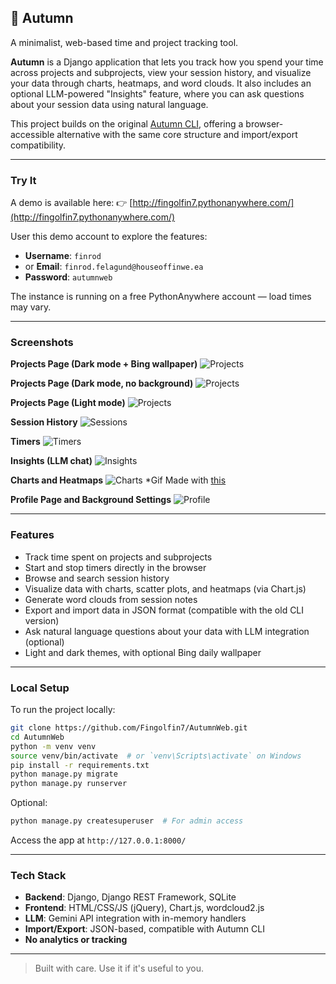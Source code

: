 ## 🍁 Autumn 

A minimalist, web-based time and project tracking tool.

**Autumn** is a Django application that lets you track how you spend your time across projects and subprojects, view your session history, and visualize your data through charts, heatmaps, and word clouds. It also includes an optional LLM-powered "Insights" feature, where you can ask questions about your session data using natural language.

This project builds on the original [Autumn CLI](https://github.com/Fingolfin7/Autumn), offering a browser-accessible alternative with the same core structure and import/export compatibility.

---

### Try It

A demo is available here:
👉 [http://fingolfin7.pythonanywhere.com/](http://fingolfin7.pythonanywhere.com/)

User this demo account to explore the features:
- **Username**: `finrod` 
- or **Email**: `finrod.felagund@houseoffinwe.ea`
- **Password**: `autumnweb`

The instance is running on a free PythonAnywhere account — load times may vary.

---

### Screenshots

**Projects Page (Dark mode + Bing wallpaper)**
![Projects](https://github.com/user-attachments/assets/ea91c1d7-4ed5-4891-ab57-36daa2fdde27)

**Projects Page (Dark mode, no background)**
![Projects](https://github.com/user-attachments/assets/9d0f9211-f7c8-4359-91c8-90de571d4c29)

**Projects Page (Light mode)**
![Projects](https://github.com/user-attachments/assets/a2c24c0f-ca49-447c-9072-83066797e766)

**Session History**
![Sessions](https://github.com/user-attachments/assets/f79a7097-0f2a-40d5-9190-a71b0bafe65e)

**Timers**
![Timers](https://github.com/user-attachments/assets/2933c467-15cd-4191-befa-5bea096229f3)

**Insights (LLM chat)**
![Insights](https://github.com/user-attachments/assets/a6ae39f0-e972-418a-9989-f3b62c2cd4dd)

**Charts and Heatmaps**
![Charts](https://github.com/user-attachments/assets/382046ca-7a65-46d9-851f-6185738ce2fb)
*Gif Made with [this](https://github.com/Fingolfin7/GIF-Maker)

**Profile Page and Background Settings**
![Profile](https://github.com/user-attachments/assets/2409abdc-847a-4fbd-ac51-ba996174226d)


---

### Features

* Track time spent on projects and subprojects
* Start and stop timers directly in the browser
* Browse and search session history
* Visualize data with charts, scatter plots, and heatmaps (via Chart.js)
* Generate word clouds from session notes
* Export and import data in JSON format (compatible with the old CLI version)
* Ask natural language questions about your data with LLM integration (optional)
* Light and dark themes, with optional Bing daily wallpaper

---

### Local Setup

To run the project locally:

```bash
git clone https://github.com/Fingolfin7/AutumnWeb.git
cd AutumnWeb
python -m venv venv
source venv/bin/activate  # or `venv\Scripts\activate` on Windows
pip install -r requirements.txt
python manage.py migrate
python manage.py runserver
```

Optional:

```bash
python manage.py createsuperuser  # For admin access
```

Access the app at `http://127.0.0.1:8000/`

---

### Tech Stack

* **Backend**: Django, Django REST Framework, SQLite
* **Frontend**: HTML/CSS/JS (jQuery), Chart.js, wordcloud2.js
* **LLM**: Gemini API integration with in-memory handlers
* **Import/Export**: JSON-based, compatible with Autumn CLI
* **No analytics or tracking**

---

> Built with care. Use it if it's useful to you.

